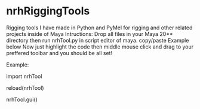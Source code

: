 # nrhRiggingTools
Rigging tools I have made in Python and PyMel for rigging and other related projects inside of Maya
Intructions:
Drop all files in your Maya 20** directory then run nrhTool.py in script editor of maya.
copy/paste Example below
Now just highlight the code then middle mouse click and drag to your preffered toolbar and you should be all set! 



Example:

import nrhTool

reload(nrhTool)

nrhTool.gui()


 
